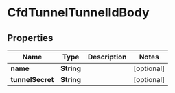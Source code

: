 # CfdTunnelTunnelIdBody

## Properties
Name | Type | Description | Notes
------------ | ------------- | ------------- | -------------
**name** | **String** |  |  [optional]
**tunnelSecret** | **String** |  |  [optional]
